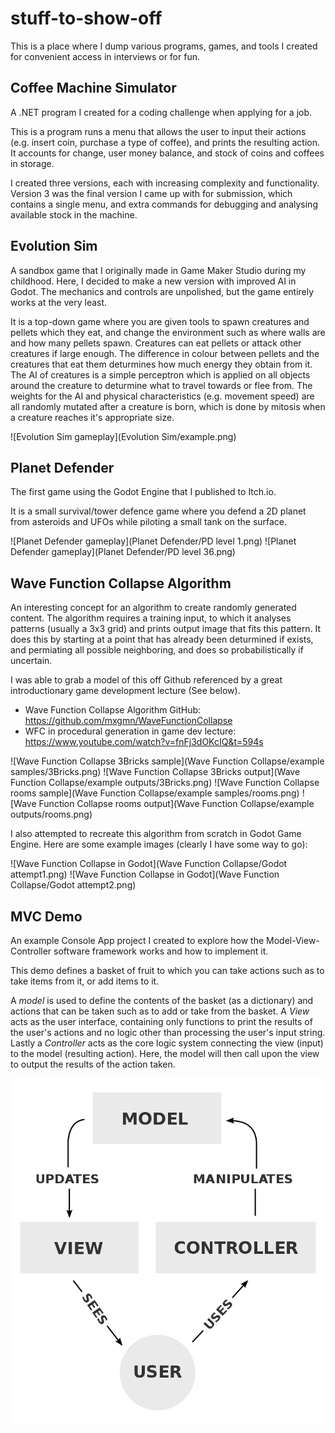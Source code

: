 # stuff-to-show-off

This is a place where I dump various programs, games, and tools I created for convenient access in interviews or for fun.


## Coffee Machine Simulator

A .NET program I created for a coding challenge when applying for a job. 

This is a program runs a menu that allows the user to input their actions (e.g. insert coin, purchase a type of coffee), and prints the resulting action. 
It accounts for change, user money balance, and stock of coins and coffees in storage.

I created three versions, each with increasing complexity and functionality. Version 3 was the final version I came up with for submission, 
which contains a single menu, and extra commands for debugging and analysing available stock in the machine.

## Evolution Sim

A sandbox game that I originally made in Game Maker Studio during my childhood. Here, I decided to make a new version with improved AI in Godot. 
The mechanics and controls are unpolished, but the game entirely works at the very least.

It is a top-down game where you are given tools to spawn creatures and pellets which they eat, and change the environment such as where walls are and how many pellets spawn.
Creatures can eat pellets or attack other creatures if large enough. 
The difference in colour between pellets and the creatures that eat them deturmines how much energy they obtain from it.
The AI of creatures is a simple perceptron which is applied on all objects around the creature to deturmine what to travel towards or flee from.
The weights for the AI and physical characteristics (e.g. movement speed) are all randomly mutated after a creature is born, which is done by mitosis when a creature reaches it's appropriate size.


![Evolution Sim gameplay](Evolution Sim/example.png)

## Planet Defender

The first game using the Godot Engine that I published to Itch.io.

It is a small survival/tower defence game where you defend a 2D planet from asteroids and UFOs while piloting a small tank on the surface.


![Planet Defender gameplay](Planet Defender/PD level 1.png)
![Planet Defender gameplay](Planet Defender/PD level 36.png)

## Wave Function Collapse Algorithm

An interesting concept for an algorithm to create randomly generated content. The algorithm requires a training input, to which it analyses patterns (usually a 3x3 grid) and prints output image that fits this pattern. 
It does this by starting at a point that has already been deturmined if exists, and permiating all possible neighboring, and does so probabilistically if uncertain.

I was able to grab a model of this off Github referenced by a great introductionary game development lecture (See below).

* Wave Function Collapse Algorithm GitHub: https://github.com/mxgmn/WaveFunctionCollapse
* WFC in procedural generation in game dev lecture: https://www.youtube.com/watch?v=fnFj3dOKcIQ&t=594s

![Wave Function Collapse 3Bricks sample](Wave Function Collapse/example samples/3Bricks.png)
![Wave Function Collapse 3Bricks output](Wave Function Collapse/example outputs/3Bricks.png)
![Wave Function Collapse rooms sample](Wave Function Collapse/example samples/rooms.png)
![Wave Function Collapse rooms output](Wave Function Collapse/example outputs/rooms.png)




I also attempted to recreate this algorithm from scratch in Godot Game Engine. Here are some example images (clearly I have some way to go):

![Wave Function Collapse in Godot](Wave Function Collapse/Godot attempt1.png)
![Wave Function Collapse in Godot](Wave Function Collapse/Godot attempt2.png)


## MVC Demo

An example Console App project I created to explore how the Model-View-Controller software framework works and how to implement it.

This demo defines a basket of fruit to which you can take actions such as to take items from it, or add items to it.

A *model* is used to define the contents of the basket (as a dictionary) and actions that can be taken such as to add or take from the basket. 
A *View* acts as the user interface, containing only functions to print the results of the user's actions and no logic other than processing the user's input string.
Lastly a *Controller* acts as the core logic system connecting the view (input) to the model (resulting action). Here, the model will then call upon the view to output the results of the action taken.

![MVC pattern diagram](MVCDemo/800px-MVC-Process.svg.png)